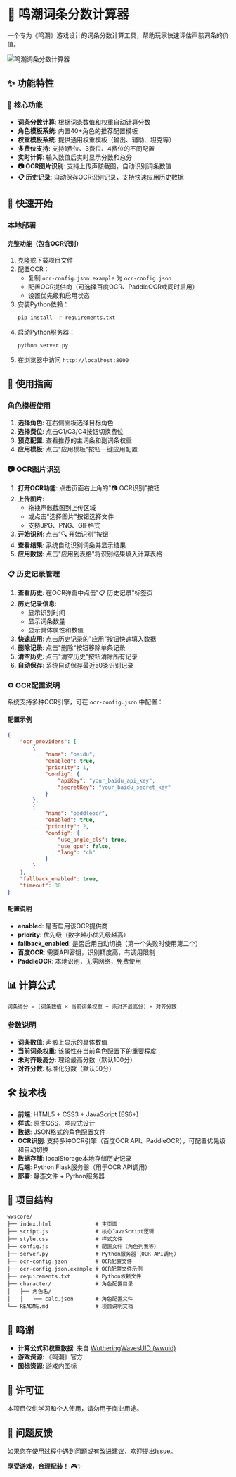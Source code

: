 # 🌊 鸣潮词条分数计算器

一个专为《鸣潮》游戏设计的词条分数计算工具，帮助玩家快速评估声骸词条的价值。

![鸣潮词条分数计算器](https://pic1.imgdb.cn/item/6885d68758cb8da5c8e446a6.png)

## ✨ 功能特性

### 🎯 核心功能
- **词条分数计算**: 根据词条数值和权重自动计算分数
- **角色模板系统**: 内置40+角色的推荐配置模板
- **权重模板系统**: 提供通用权重模板（输出、辅助、坦克等）
- **多费位支持**: 支持1费位、3费位、4费位的不同配置
- **实时计算**: 输入数值后实时显示分数和总分
- **📷 OCR图片识别**: 支持上传声骸截图，自动识别词条数值
- **📋 历史记录**: 自动保存OCR识别记录，支持快速应用历史数据



## 🚀 快速开始


### 本地部署


#### 完整功能（包含OCR识别）
1. 克隆或下载项目文件
2. 配置OCR：
   - 复制 `ocr-config.json.example` 为 `ocr-config.json`
   - 配置OCR提供商（可选择百度OCR、PaddleOCR或同时启用）
   - 设置优先级和启用状态
3. 安装Python依赖：
   ```bash
   pip install -r requirements.txt
   ```
4. 启动Python服务器：
   ```bash
   python server.py
   ```
5. 在浏览器中访问 `http://localhost:8000`

## 📖 使用指南



### 角色模板使用
1. **选择角色**: 在右侧面板选择目标角色
2. **选择费位**: 点击C1/C3/C4按钮切换费位
3. **预览配置**: 查看推荐的主词条和副词条权重
4. **应用模板**: 点击"应用模板"按钮一键应用配置

### 📷 OCR图片识别
1. **打开OCR功能**: 点击页面右上角的"📷 OCR识别"按钮
2. **上传图片**: 
   - 拖拽声骸截图到上传区域
   - 或点击"选择图片"按钮选择文件
   - 支持JPG、PNG、GIF格式
3. **开始识别**: 点击"🔍 开始识别"按钮
4. **查看结果**: 系统自动识别词条并显示结果
5. **应用数据**: 点击"应用到表格"将识别结果填入计算表格

### 📋 历史记录管理
1. **查看历史**: 在OCR弹窗中点击"📋 历史记录"标签页
2. **历史记录信息**: 
   - 显示识别时间
   - 显示词条数量
   - 显示具体属性和数值
3. **快速应用**: 点击历史记录的"应用"按钮快速填入数据
4. **删除记录**: 点击"删除"按钮移除单条记录
5. **清空历史**: 点击"清空历史"按钮清除所有记录
6. **自动保存**: 系统自动保存最近50条识别记录

### ⚙️ OCR配置说明
系统支持多种OCR引擎，可在 `ocr-config.json` 中配置：

#### 配置示例
```json
{
    "ocr_providers": [
        {
            "name": "baidu",
            "enabled": true,
            "priority": 1,
            "config": {
                "apiKey": "your_baidu_api_key",
                "secretKey": "your_baidu_secret_key"
            }
        },
        {
            "name": "paddleocr",
            "enabled": true,
            "priority": 2,
            "config": {
                "use_angle_cls": true,
                "use_gpu": false,
                "lang": "ch"
            }
        }
    ],
    "fallback_enabled": true,
    "timeout": 30
}
```

#### 配置说明
- **enabled**: 是否启用该OCR提供商
- **priority**: 优先级（数字越小优先级越高）
- **fallback_enabled**: 是否启用自动切换（第一个失败时使用第二个）
- **百度OCR**: 需要API密钥，识别精度高，有调用限制
- **PaddleOCR**: 本地识别，无需网络，免费使用

## 📊 计算公式

```
词条得分 = (词条数值 × 当前词条权重 ÷ 未对齐最高分) × 对齐分数
```

### 参数说明
- **词条数值**: 声骸上显示的具体数值
- **当前词条权重**: 该属性在当前角色配置下的重要程度
- **未对齐最高分**: 理论最高分数（默认100分）
- **对齐分数**: 标准化分数（默认50分）



## 🛠️ 技术栈

- **前端**: HTML5 + CSS3 + JavaScript (ES6+)
- **样式**: 原生CSS，响应式设计
- **数据**: JSON格式的角色配置文件
- **OCR识别**: 支持多种OCR引擎（百度OCR API、PaddleOCR），可配置优先级和自动切换
- **数据存储**: localStorage本地存储历史记录
- **后端**: Python Flask服务器（用于OCR API调用）
- **部署**: 静态文件 + Python服务器

## 📁 项目结构

```
wwscore/
├── index.html              # 主页面
├── script.js               # 核心JavaScript逻辑
├── style.css               # 样式文件
├── config.js               # 配置文件（角色列表等）
├── server.py               # Python服务器（OCR API调用）
├── ocr-config.json         # OCR配置文件
├── ocr-config.json.example # OCR配置文件示例
├── requirements.txt        # Python依赖文件
├── character/              # 角色配置目录
│   ├── 角色名/
│   │   └── calc.json       # 角色配置文件
└── README.md               # 项目说明文档
```



## 🙏 鸣谢

- **计算公式和权重数据**: 来自 [WutheringWavesUID (wwuid)](https://github.com/tyql688/WutheringWavesUID)
- **游戏资源**: 《鸣潮》官方
- **图标资源**: 游戏内图标

## 📄 许可证

本项目仅供学习和个人使用，请勿用于商业用途。

## 🐛 问题反馈

如果您在使用过程中遇到问题或有改进建议，欢迎提出Issue。



**享受游戏，合理配装！** 🎮✨
